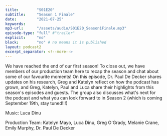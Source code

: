 ```yaml
---
title:        "S01E20"
subtitle:     "Season 1 Finale"
date:         "2021-07-25"
keywords:
mp3-url:      "/assets/audio/S01E20_Season1Finale.mp3"
episode-type: "full" #"trailer"
explicit:     "no"
block:        "no" # no means it is published
layout: podcast2
excerpt_separator: <!--more-->
---
```

We have reached the end of our first season! To close out, we have members of our production team here to recap the season and chat about some of our favourite moments! On this episode, Dr. Paul De Decker shares updates on his research, Greg and Katelyn reflect on how the podcast has grown, and Greg, Katelyn, Paul and Luca share their highlights from this season's episodes and guests. The group also discusses what's next for the podcast and what you can look forward to in Season 2 (which is coming September 19th, stay tuned!!!)
<!--more-->
Music: Luca Dinu
<!--more-->
Production Team: Katelyn Mayo, Luca Dinu, Greg O'Grady, Melanie Crane, Emily Murphy, Dr. Paul De Decker
